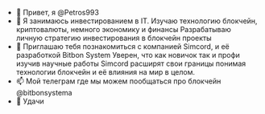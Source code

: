 - 👋 Привет, я @Petros993
- 👀 Я занимаюсь инвестированием в IT.
Изучаю технологию блокчейн, криптовалюты, немного экономику и финансы 
Разрабатываю личную стратегию инвестирования в блокчейн проекты
- 🌱 Приглашаю тебя познакомиться с компанией Simcord, и её разработкой Bitbon System
Уверен, что как новичок так и профи изучив научные работы Simcord расширят свои границы понимая технологии блокчейн и её влияния на мир в целом.
- 📫 Мой телеграм где мы можем пообщаться про блокчейн @bitbonsystema 
- 💞️ Удачи 

<!---
Petros993/Petros993 is a ✨ special ✨ repository because its `README.md` (this file) appears on your GitHub profile.
You can click the Preview link to take a look at your changes.
--->
